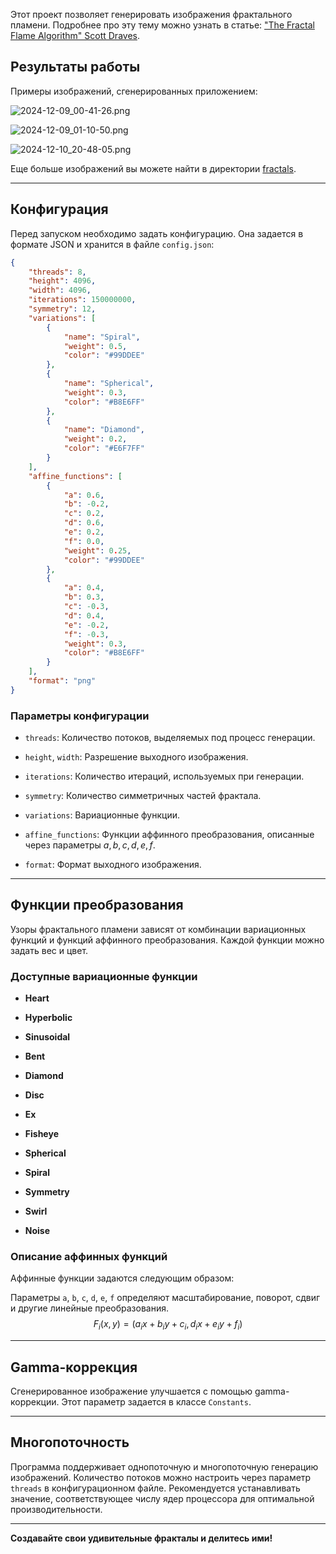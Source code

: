 
Этот проект позволяет генерировать изображения фрактального пламени. Подробнее про эту тему можно узнать в статье: ["The Fractal Flame Algorithm" Scott Draves](https://flam3.com/flame_draves.pdf).

## Результаты работы

Примеры изображений, сгенерированных приложением:

![2024-12-09_00-41-26.png](fractals%2F2024-12-09_00-41-26.png)

![2024-12-09_01-10-50.png](fractals%2F2024-12-09_01-10-50.png)

![2024-12-10_20-48-05.png](fractals%2F2024-12-10_20-48-05.png)

Еще больше изображений вы можете найти в директории [fractals](fractals).

---

## Конфигурация

Перед запуском необходимо задать конфигурацию. Она задается в формате JSON и хранится в файле `config.json`:

```json
{
    "threads": 8,
    "height": 4096,
    "width": 4096,
    "iterations": 150000000,
    "symmetry": 12,
    "variations": [
        {
            "name": "Spiral",
            "weight": 0.5,
            "color": "#99DDEE"
        },
        {
            "name": "Spherical",
            "weight": 0.3,
            "color": "#B8E6FF"
        },
        {
            "name": "Diamond",
            "weight": 0.2,
            "color": "#E6F7FF"
        }
    ],
    "affine_functions": [
        {
            "a": 0.6,
            "b": -0.2,
            "c": 0.2,
            "d": 0.6,
            "e": 0.2,
            "f": 0.0,
            "weight": 0.25,
            "color": "#99DDEE"
        },
        {
            "a": 0.4,
            "b": 0.3,
            "c": -0.3,
            "d": 0.4,
            "e": -0.2,
            "f": -0.3,
            "weight": 0.3,
            "color": "#B8E6FF"
        }
    ],
    "format": "png"
}
```

### Параметры конфигурации

- `threads`: Количество потоков, выделяемых под процесс генерации.

- `height`, `width`: Разрешение выходного изображения.

- `iterations`: Количество итераций, используемых при генерации.

- `symmetry`: Количество симметричных частей фрактала.

- `variations`: Вариационные функции.

- `affine_functions`: Функции аффинного преобразования, описанные через параметры $a, b, c, d, e, f$.

- `format`: Формат выходного изображения.


---

## Функции преобразования

Узоры фрактального пламени зависят от комбинации вариационных функций и функций аффинного преобразования. Каждой функции можно задать вес и цвет.

### Доступные вариационные функции

- **Heart**

- **Hyperbolic**

- **Sinusoidal**

- **Bent**

- **Diamond**

- **Disc**

- **Ex**

- **Fisheye**

- **Spherical**

- **Spiral**

- **Symmetry**

- **Swirl**

- **Noise**

### Описание аффинных функций

Аффинные функции задаются следующим образом:

Параметры `a`, `b`, `c`, `d`, `e`, `f` определяют масштабирование, поворот, сдвиг и другие линейные преобразования.
$$
F_{i}(x, y)=(a_{i}x+b_{i}y+c_{i}, d_{i}x+e_{i}y+f_{i})
$$

---

## Gamma-коррекция

Сгенерированное изображение улучшается с помощью gamma-коррекции. Этот параметр задается в классе `Constants`.

---

## Многопоточность

Программа поддерживает однопоточную и многопоточную генерацию изображений. Количество потоков можно настроить через параметр `threads` в конфигурационном файле. Рекомендуется устанавливать значение, соответствующее числу ядер процессора для оптимальной производительности.

---

**Создавайте свои удивительные фракталы и делитесь ими!**
